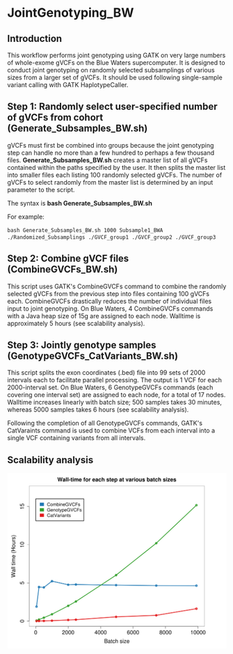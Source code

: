 # JointGenotyping_BW

## Introduction
This workflow performs joint genotyping using GATK on very large numbers of whole-exome gVCFs on the Blue Waters supercomputer. It is designed to conduct joint genotyping on randomly selected subsamplings of various sizes from a larger set of gVCFs. It should be used following single-sample variant calling with GATK HaplotypeCaller.

## Step 1: Randomly select user-specified number of gVCFs from cohort (Generate_Subsamples_BW.sh)
gVCFs must first be combined into groups because the joint genotyping step can handle no more than a few hundred to perhaps a few thousand files. **Generate_Subsamples_BW.sh** creates a master list of all gVCFs contained within the paths specified by the user. It then splits the master list into smaller files each listing 100 randomly selected gVCFs. The number of gVCFs to select randomly from the master list is determined by an input parameter to the script.

The syntax is __bash Generate_Subsamples_BW.sh <number of gVCFs to select randomly from master list> <subsample number and aligner used> <path to directory for output> <paths to gVCFs>__

For example:

```
bash Generate_Subsamples_BW.sh 1000 Subsample1_BWA ./Randomized_Subsamplings ./GVCF_group1 ./GVCF_group2 ./GVCF_group3
```

## Step 2: Combine gVCF files (CombineGVCFs_BW.sh)
This script uses GATK's CombineGVCFs command to combine the randomly selected gVCFs from the previous step into files containing 100 gVCFs each. CombineGVCFs drastically reduces the number of individual files input to joint genotyping. On Blue Waters, 4 CombineGVCFs commands with a Java heap size of 15g are assigned to each node. Walltime is approximately 5 hours (see scalability analysis).

## Step 3: Jointly genotype samples (GenotypeGVCFs_CatVariants_BW.sh)
This script splits the exon coordinates (.bed) file into 99 sets of 2000 intervals each to facilitate parallel processing. The output is 1 VCF for each 2000-interval set. On Blue Waters, 6 GenotypeGVCFs commands (each covering one interval set) are assigned to each node, for a total of 17 nodes. Walltime increases linearly with batch size; 500 samples takes
30 minutes, whereas 5000 samples takes 6 hours (see scalability analysis).

Following the completion of all GenotypeGVCFs commands, GATK's CatVaraints command is used to combine VCFs from each interval into a single VCF containing variants from all intervals.

## Scalability analysis 
![alt tag](./Scalability_commands.png "Scalability analysis")
